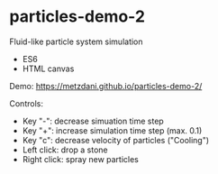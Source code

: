 # particles-demo-2
Fluid-like particle system simulation
* ES6
* HTML canvas

Demo:
https://metzdani.github.io/particles-demo-2/

Controls:
* Key "-": decrease simuation time step
* Key "+": increase simulation time step (max. 0.1)
* Key "c": decrease velocity of particles ("Cooling")
* Left click: drop a stone
* Right click: spray new particles
